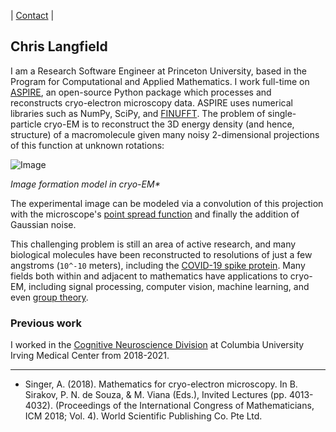 | [Contact](https://chris-langfield.github.io/contact) |

## Chris Langfield

I am a Research Software Engineer at Princeton University, based in the Program for Computational and Applied Mathematics. I work full-time on [ASPIRE](https://github.com/ComputationalCryoEM/ASPIRE-Python), an open-source Python package which processes and reconstructs cryo-electron microscopy data. ASPIRE uses numerical libraries such as NumPy, SciPy, and [FINUFFT](https://github.com/flatironinstitute/finufft). The problem of single-particle cryo-EM is to reconstruct the 3D energy density (and hence, structure) of a macromolecule given many noisy 2-dimensional projections of this function at unknown rotations:

![Image](https://quicklatex.com/cache3/74/ql_671de6d2466dfee3a005ddf9e6285b74_l3.png)

_Image formation model in cryo-EM*_

The experimental image can be modeled via a convolution of this projection with the microscope's [point spread function](https://en.wikipedia.org/wiki/Point_spread_function) and finally the addition of Gaussian noise. 

This challenging problem is still an area of active research, and many biological molecules have been reconstructed to resolutions of just a few angstroms (`10^-10` meters), including the [COVID-19 spike protein](https://www.ebi.ac.uk/emdb/EMD-11526). Many fields both within and adjacent to mathematics have applications to cryo-EM, including signal processing, computer vision, machine learning, and even [group theory](https://arxiv.org/abs/1712.10163).

### Previous work 

I worked in the [Cognitive Neuroscience Division](http://www.columbianeuroresearch.org/taub/res-cognitive.html) at Columbia University Irving Medical Center from 2018-2021. 


---------
* Singer, A. (2018). Mathematics for cryo-electron microscopy. In B. Sirakov, P. N. de Souza, & M. Viana (Eds.), Invited Lectures (pp. 4013-4032). (Proceedings of the International Congress of Mathematicians, ICM 2018; Vol. 4). World Scientific Publishing Co. Pte Ltd.
